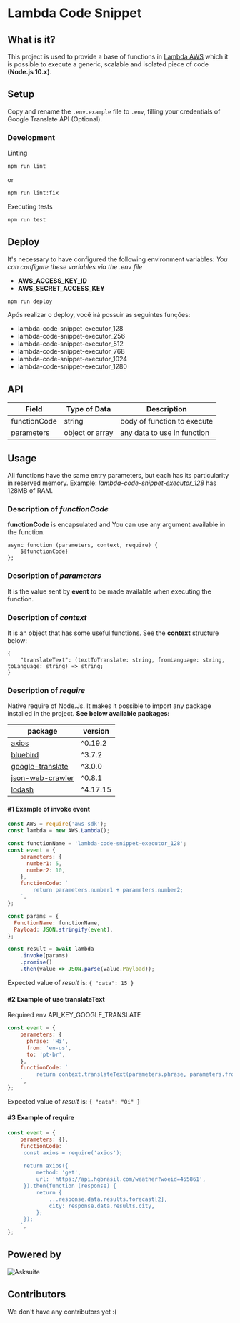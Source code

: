 
# Lambda Code Snippet
  
## What is it?

This project is used to provide a base of functions in [Lambda AWS](https://aws.amazon.com/pt/lambda/) which it is possible to execute a generic, scalable and isolated piece of code **(Node.js 10.x)**.

## Setup  
  
Copy and rename the `.env.example` file to `.env`, filling your credentials of Google Translate API (Optional).  
  
### Development
  
Linting  
```bat  
npm run lint  
```  
or  
```bat  
npm run lint:fix  
```  

Executing tests  
```bat  
npm run test
```  
  
## Deploy  
It's necessary to have configured the following environment variables:
*You can configure these variables via the .env file*
 - **AWS_ACCESS_KEY_ID**
 - **AWS_SECRET_ACCESS_KEY**

 ```bat  
npm run deploy
```  

Após realizar o deploy, você irá possuir as seguintes funções:

- lambda-code-snippet-executor_128
- lambda-code-snippet-executor_256
- lambda-code-snippet-executor_512
- lambda-code-snippet-executor_768
- lambda-code-snippet-executor_1024
- lambda-code-snippet-executor_1280

## API

| Field | Type of Data | Description |
|-- | -- | -- |
| functionCode | string | body of function to execute |
| parameters | object or array | any data to use in function |

## Usage

All functions have the same entry parameters, but each has its particularity in reserved memory.
Example: _lambda-code-snippet-executor_128_ has 128MB of RAM. 

### Description of *functionCode*

**functionCode** is encapsulated and You can use any argument available in the function.

```
async function (parameters, context, require) {
    ${functionCode}
};
```

### Description of *parameters*

It is the value sent by **event** to be made available when executing the function.

### Description of *context*

It is an object that has some useful functions. See the **context** structure below:

```
{
    "translateText": (textToTranslate: string, fromLanguage: string, toLanguage: string) => string;
}
```

### Description of *require*

Native require of Node.Js. It makes it possible to import any package installed in the project. **See below available packages:**

| package | version |
| -- | -- |
| [axios](https://www.npmjs.com/package/axios) | ^0.19.2 |
| [bluebird](https://www.npmjs.com/package/bluebird) | ^3.7.2 |
| [google-translate](https://www.npmjs.com/package/google-translate) | ^3.0.0 |
| [json-web-crawler](https://www.npmjs.com/package/json-web-crawler) | ^0.8.1 |
| [lodash](https://www.npmjs.com/package/lodash) | ^4.17.15 |

#### #1 Example of invoke event
```javascript
const AWS = require('aws-sdk');
const lambda = new AWS.Lambda();

const functionName = 'lambda-code-snippet-executor_128';
const event = {
    parameters: {
      number1: 5,
      number2: 10,
    },
    functionCode: `
        return parameters.number1 + parameters.number2;
    `,
};

const params = {
  FunctionName: functionName,
  Payload: JSON.stringify(event),
};

const result = await lambda
    .invoke(params)
    .promise()
    .then(value => JSON.parse(value.Payload));

```
Expected value of *result* is: ``{ "data": 15 }`` 

#### #2 Example of use translateText
Required env API_KEY_GOOGLE_TRANSLATE

```javascript
const event = {
    parameters: {
      phrase: 'Hi',
      from: 'en-us',
      to: 'pt-br',
    },
    functionCode: `
         return context.translateText(parameters.phrase, parameters.from, parameters.to);
    `,
};
```
Expected value of *result* is: ``{ "data": "Oi" }`` 

#### #3 Example of require 

```javascript
const event = {
    parameters: {},
    functionCode: `
     const axios = require('axios');
     
     return axios({
         method: 'get',
         url: 'https://api.hgbrasil.com/weather?woeid=455861',
     }).then(function (response) {
         return {
             ...response.data.results.forecast[2],
             city: response.data.results.city,
         };
     });
    `,
};
```

## Powered by 

![Asksuite](http://images.asksuite.com/logo-github.png)

## Contributors

We don't have any contributors yet :(
